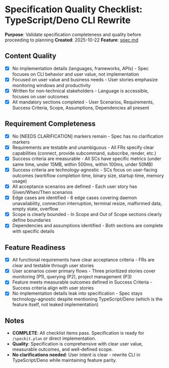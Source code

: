 # Specification Quality Checklist: TypeScript/Deno CLI Rewrite

**Purpose**: Validate specification completeness and quality before proceeding to planning
**Created**: 2025-10-22
**Feature**: [spec.md](../spec.md)

## Content Quality

- [x] No implementation details (languages, frameworks, APIs) - Spec focuses on CLI behavior and user value, not implementation
- [x] Focused on user value and business needs - User stories emphasize monitoring windows and productivity
- [x] Written for non-technical stakeholders - Language is accessible, focuses on user outcomes
- [x] All mandatory sections completed - User Scenarios, Requirements, Success Criteria, Scope, Assumptions, Dependencies all present

## Requirement Completeness

- [x] No [NEEDS CLARIFICATION] markers remain - Spec has no clarification markers
- [x] Requirements are testable and unambiguous - All FRs specify clear capabilities (connect, provide subcommand, subscribe, render, etc.)
- [x] Success criteria are measurable - All SCs have specific metrics (under same time, under 15MB, within 500ms, within 100ms, under 50MB)
- [x] Success criteria are technology-agnostic - SCs focus on user-facing outcomes (workflow completion time, binary size, startup time, memory usage)
- [x] All acceptance scenarios are defined - Each user story has Given/When/Then scenarios
- [x] Edge cases are identified - 6 edge cases covering daemon unavailability, connection interruption, terminal resize, malformed data, empty state, overflow
- [x] Scope is clearly bounded - In Scope and Out of Scope sections clearly define boundaries
- [x] Dependencies and assumptions identified - Both sections are complete with specific details

## Feature Readiness

- [x] All functional requirements have clear acceptance criteria - FRs are clear and testable through user stories
- [x] User scenarios cover primary flows - Three prioritized stories cover monitoring (P1), querying (P2), project management (P3)
- [x] Feature meets measurable outcomes defined in Success Criteria - Success criteria align with user stories
- [x] No implementation details leak into specification - Spec stays technology-agnostic despite mentioning TypeScript/Deno (which is the feature itself, not leaked implementation)

## Notes

- **COMPLETE**: All checklist items pass. Specification is ready for `/speckit.plan` or direct implementation.
- **Quality**: Specification is comprehensive with clear user value, measurable outcomes, and well-defined scope.
- **No clarifications needed**: User intent is clear - rewrite CLI in TypeScript/Deno while maintaining feature parity.
